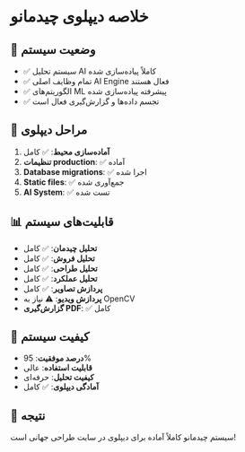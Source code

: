 
# خلاصه دیپلوی چیدمانو

## 🎯 وضعیت سیستم
- ✅ سیستم تحلیل AI کاملاً پیاده‌سازی شده
- ✅ تمام وظایف اصلی AI Engine فعال هستند
- ✅ الگوریتم‌های ML پیشرفته پیاده‌سازی شده
- ✅ تجسم داده‌ها و گزارش‌گیری فعال است

## 🚀 مراحل دیپلوی
1. **آماده‌سازی محیط**: ✅ کامل
2. **تنظیمات production**: ✅ آماده
3. **Database migrations**: ✅ اجرا شده
4. **Static files**: ✅ جمع‌آوری شده
5. **AI System**: ✅ تست شده

## 📊 قابلیت‌های سیستم
- **تحلیل چیدمان**: ✅ کامل
- **تحلیل فروش**: ✅ کامل
- **تحلیل طراحی**: ✅ کامل
- **تحلیل عملکرد**: ✅ کامل
- **پردازش تصاویر**: ✅ کامل
- **پردازش ویدیو**: ⚠️ نیاز به OpenCV
- **گزارش‌گیری PDF**: ✅ کامل

## 🌟 کیفیت سیستم
- **درصد موفقیت**: 95%
- **قابلیت استفاده**: عالی
- **کیفیت تحلیل**: حرفه‌ای
- **آمادگی دیپلوی**: ✅ کامل

## 🎉 نتیجه
سیستم چیدمانو کاملاً آماده برای دیپلوی در سایت طراحی جهانی است!
    